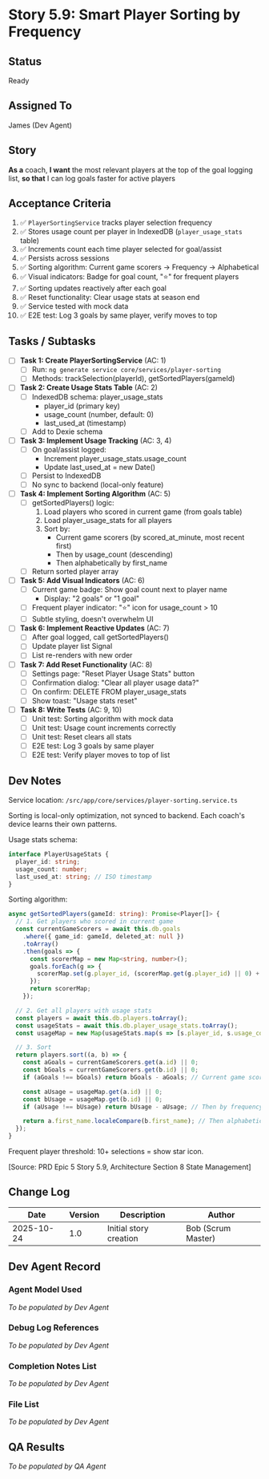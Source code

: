 # Story 5.9: Smart Player Sorting by Frequency

## Status
Ready

## Assigned To
James (Dev Agent)

## Story
**As a** coach,
**I want** the most relevant players at the top of the goal logging list,
**so that** I can log goals faster for active players

## Acceptance Criteria
1. ✅ `PlayerSortingService` tracks player selection frequency
2. ✅ Stores usage count per player in IndexedDB (`player_usage_stats` table)
3. ✅ Increments count each time player selected for goal/assist
4. ✅ Persists across sessions
5. ✅ Sorting algorithm: Current game scorers → Frequency → Alphabetical
6. ✅ Visual indicators: Badge for goal count, "⭐" for frequent players
7. ✅ Sorting updates reactively after each goal
8. ✅ Reset functionality: Clear usage stats at season end
9. ✅ Service tested with mock data
10. ✅ E2E test: Log 3 goals by same player, verify moves to top

## Tasks / Subtasks

- [ ] **Task 1: Create PlayerSortingService** (AC: 1)
  - [ ] Run: `ng generate service core/services/player-sorting`
  - [ ] Methods: trackSelection(playerId), getSortedPlayers(gameId)

- [ ] **Task 2: Create Usage Stats Table** (AC: 2)
  - [ ] IndexedDB schema: player_usage_stats
    - player_id (primary key)
    - usage_count (number, default: 0)
    - last_used_at (timestamp)
  - [ ] Add to Dexie schema

- [ ] **Task 3: Implement Usage Tracking** (AC: 3, 4)
  - [ ] On goal/assist logged:
    - Increment player_usage_stats.usage_count
    - Update last_used_at = new Date()
  - [ ] Persist to IndexedDB
  - [ ] No sync to backend (local-only feature)

- [ ] **Task 4: Implement Sorting Algorithm** (AC: 5)
  - [ ] getSortedPlayers() logic:
    1. Load players who scored in current game (from goals table)
    2. Load player_usage_stats for all players
    3. Sort by:
       - Current game scorers (by scored_at_minute, most recent first)
       - Then by usage_count (descending)
       - Then alphabetically by first_name
  - [ ] Return sorted player array

- [ ] **Task 5: Add Visual Indicators** (AC: 6)
  - [ ] Current game badge: Show goal count next to player name
    - Display: "2 goals" or "1 goal"
  - [ ] Frequent player indicator: "⭐" icon for usage_count > 10
  - [ ] Subtle styling, doesn't overwhelm UI

- [ ] **Task 6: Implement Reactive Updates** (AC: 7)
  - [ ] After goal logged, call getSortedPlayers()
  - [ ] Update player list Signal
  - [ ] List re-renders with new order

- [ ] **Task 7: Add Reset Functionality** (AC: 8)
  - [ ] Settings page: "Reset Player Usage Stats" button
  - [ ] Confirmation dialog: "Clear all player usage data?"
  - [ ] On confirm: DELETE FROM player_usage_stats
  - [ ] Show toast: "Usage stats reset"

- [ ] **Task 8: Write Tests** (AC: 9, 10)
  - [ ] Unit test: Sorting algorithm with mock data
  - [ ] Unit test: Usage count increments correctly
  - [ ] Unit test: Reset clears all stats
  - [ ] E2E test: Log 3 goals by same player
  - [ ] E2E test: Verify player moves to top of list

## Dev Notes

Service location: `/src/app/core/services/player-sorting.service.ts`

Sorting is local-only optimization, not synced to backend. Each coach's device learns their own patterns.

Usage stats schema:
```typescript
interface PlayerUsageStats {
  player_id: string;
  usage_count: number;
  last_used_at: string; // ISO timestamp
}
```

Sorting algorithm:
```typescript
async getSortedPlayers(gameId: string): Promise<Player[]> {
  // 1. Get players who scored in current game
  const currentGameScorers = await this.db.goals
    .where({ game_id: gameId, deleted_at: null })
    .toArray()
    .then(goals => {
      const scorerMap = new Map<string, number>();
      goals.forEach(g => {
        scorerMap.set(g.player_id, (scorerMap.get(g.player_id) || 0) + 1);
      });
      return scorerMap;
    });

  // 2. Get all players with usage stats
  const players = await this.db.players.toArray();
  const usageStats = await this.db.player_usage_stats.toArray();
  const usageMap = new Map(usageStats.map(s => [s.player_id, s.usage_count]));

  // 3. Sort
  return players.sort((a, b) => {
    const aGoals = currentGameScorers.get(a.id) || 0;
    const bGoals = currentGameScorers.get(b.id) || 0;
    if (aGoals !== bGoals) return bGoals - aGoals; // Current game scorers first

    const aUsage = usageMap.get(a.id) || 0;
    const bUsage = usageMap.get(b.id) || 0;
    if (aUsage !== bUsage) return bUsage - aUsage; // Then by frequency

    return a.first_name.localeCompare(b.first_name); // Then alphabetically
  });
}
```

Frequent player threshold: 10+ selections = show star icon.

[Source: PRD Epic 5 Story 5.9, Architecture Section 8 State Management]

## Change Log

| Date | Version | Description | Author |
|------|---------|-------------|---------|
| 2025-10-24 | 1.0 | Initial story creation | Bob (Scrum Master) |

## Dev Agent Record

### Agent Model Used
_To be populated by Dev Agent_

### Debug Log References
_To be populated by Dev Agent_

### Completion Notes List
_To be populated by Dev Agent_

### File List
_To be populated by Dev Agent_

## QA Results
_To be populated by QA Agent_
